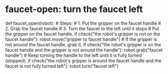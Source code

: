 # faucet-open: turn the faucet left
def faucet_open(robot):
    # Steps:
    #  1. Put the gripper on the faucet handle
    #  2. Grab the faucet handle
    #  3. Turn the faucet to the left until it stops
    # Put the gripper on the faucet handle.
    if check("the robot's gripper is not on the faucet handle"):
        robot.move("gripper to faucet handle")
    # If the gripper is not around the faucet handle, grab it.
    if check("the robot's gripper is on the faucet handle and the gripper is not around the handle"):
        robot.grab("faucet handle")
    # Keep turning the handle to the left until it is fully turned (stopped).
    if check("the robot's gripper is around the faucet handle and the faucet is not fully turned left"):
        robot.turn("faucet left")